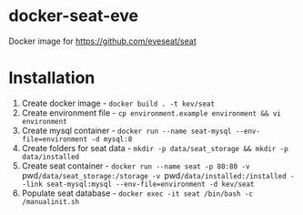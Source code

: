# docker-seat-eve
Docker image for https://github.com/eveseat/seat

# Installation

1. Create docker image - `docker build . -t kev/seat`
2. Create environment file - `cp environment.example environment && vi environment`
3. Create mysql container - `docker run --name seat-mysql --env-file=environment -d mysql:8`
4. Create folders for seat data - `mkdir -p data/seat_storage && mkdir -p data/installed`
4. Create seat container - `docker run --name seat -p 80:80 -v `pwd`/data/seat_storage:/storage -v `pwd`/data/installed:/installed --link seat-mysql:mysql --env-file=environment -d kev/seat`
5. Populate seat database - `docker exec -it seat /bin/bash -c /manualinit.sh`
